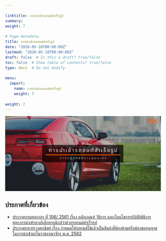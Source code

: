 ```yaml
---

linktitle: การนำเข้ารถยนต์สำเร็จรูป
summary: 
weight: 7

# Page metadata.
title: การนำเข้ารถยนต์สำเร็จรูป
date: "2020-05-18T00:00:00Z"
lastmod: "2020-05-18T00:00:00Z"
draft: false  # Is this a draft? true/false
toc: false  # Show table of contents? true/false
type: docs  # Do not modify.

menu:
  import:
    name: การนำเข้ารถยนต์สำเร็จรูป
    weight: 7

weight: 7
---
```



![](https://github.com/ecs-support/knowledge-center/raw/master/img/cover/import-car.png)

## ประกาศที่เกี่ยวข้อง

- [ประกาศกรมศุลกากร ที่ 106/ 2561 เรื่อง หลักเกณฑ์ วิธีการ และเงื่อนไขการปฏิบัติพิธีการศุลกากรนำเข้าทางอิเล็กทรอนิกส์ว่าด้วยรถยนต์สำเร็จรูป](/knowledge-center/customs-clearance/docs/import/import_car/customs_106-2561/)
- [ประกาศกระทรวงพาณิชย์ เรื่อง กำหนดให้รถยนต์ใช้แล้วเป็นสินค้าที่ต้องห้ามหรือต้องขออนุญาตในการนำเข้ามาในราชอาณาจักร พ.ศ. 2562](https://github.com/ecs-support/knowledge-center/raw/master/data/moc/used_car.pdf)
